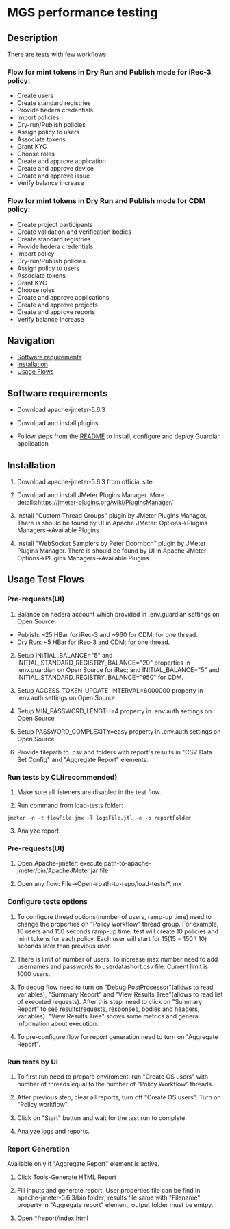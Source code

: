 # MGS performance testing

## Description
There are tests with few workflows:
### Flow for mint tokens in Dry Run and Publish mode for iRec-3 policy:
- Create users
- Create standard registries
- Provide hedera credentials 
- Import policies
- Dry-run/Publish policies
- Assign policy to users
- Associate tokens
- Grant KYC
- Choose roles
- Create and approve application
- Create and approve device
- Create and approve issue
- Verify balance increase

### Flow for mint tokens in Dry Run and Publish mode for CDM policy:
- Create project participants
- Create validation and verification bodies
- Create standard registries
- Provide hedera credentials 
- Import policy
- Dry-run/Publish policies
- Assign policy to users
- Associate tokens
- Grant KYC
- Choose roles
- Create and approve applications
- Create and approve projects
- Create and approve reports
- Verify balance increase



## Navigation

- [Software requirements](#software-requirements)
- [Installation](#installation)
- [Usage Flows](#usage-flows)

## Software requirements
- Download apache-jmeter-5.6.3

- Download and install plugins

- Follow steps from the [README](https://github.com/hashgraph/guardian/blob/main/README.md) to install, configure and deploy Guardian application


## Installation

1. Download apache-jmeter-5.6.3 from official site

2. Download and install JMeter Plugins Manager. More details:https://jmeter-plugins.org/wiki/PluginsManager/

3. Install "Custom Thread Groups" plugin by JMeter Plugins Manager. There is should be found by UI in Apache JMeter: Options->Plugins Managers->Available Plugins

4. Install "WebSocket Samplers by Peter Doornbch" plugin by JMeter Plugins Manager. There is should be found by UI in Apache JMeter: Options->Plugins Managers->Available Plugins


## Usage Test Flows 

### Pre-requests(UI)
1. Balance on hedera account which provided in .env.guardian settings on Open Source. 
- Publish: ~25 HBar for iRec-3 and ~960 for CDM; for one thread.
- Dry Run: ~5 HBar for iRec-3 and CDM; for one thread.

2. Setup INITIAL_BALANCE="5" and INITIAL_STANDARD_REGISTRY_BALANCE="20" properties  in .env.guardian on Open Source for iRec; and INITIAL_BALANCE="5" and INITIAL_STANDARD_REGISTRY_BALANCE="950" for CDM.

3. Setup ACCESS_TOKEN_UPDATE_INTERVAL=6000000 property in .env.auth settings on Open Source

4. Setup MIN_PASSWORD_LENGTH=4 property in .env.auth settings on Open Source

5. Setup PASSWORD_COMPLEXITY=easy property in .env.auth settings on Open Source

6. Provide filepath to .csv and folders with report's results in "CSV Data Set Config" and "Aggregate Report" elements.

### Run tests by CLI(recommended)

1. Make sure all listeners are disabled in the test flow.

2. Run command from load-tests folder:

```jmeter -n -t flowFile.jmx -l logsFile.jtl -e -o reportFolder```

3. Analyze report.

### Pre-requests(UI)

1. Open Apache-jmeter: execute path-to-apache-jmeter/bin/ApacheJMeter.jar file

2. Open any flow: File->Open->path-to-repo/load-tests/*.jmx

### Configure tests options
1. To configure thread options(number of users, ramp-up time) need to change the properties on "Policy workflow" thread group. For example, 10 users and 150 seconds ramp-up time: test will create 10 policies and mint tokens for each policy. Each user will start for 15(15 = 150 \ 10) seconds later than previous user.

2. There is limit of number of users. To increase max number need to add usernames and passwords to userdatashort.csv file. Current limit is 1000 users.

3. To debug flow need to turn on "Debug PostProcessor"(allows to read variables), "Summary Report" and "View Results Tree"(allows to read list of executed requests).
After this step, need to click on "Summary Report" to see results(requests, responses, bodies and headers, variables). "View Results Tree" shows some metrics and general information about execution.

4. To pre-configure flow for report generation need to turn on "Aggregate Report".

### Run tests by UI

1. To first run need to prepare enviroment: run "Create OS users" with number of threads equal to the number of "Policy Workflow" threads.

2. After previous step, clear all reports, turn off "Create OS users". Turn on "Policy workflow".

3. Click on "Start" button and wait for the test run to complete.

4. Analyze logs and reports.

### Report Generation
Available only if "Aggregate Report" element is active.

1. Click Tools-Generate HTML Report

2. Fill inputs and generate report. User properties file can be find in apache-jmeter-5.6.3/bin folder; results file same with "Filename" property in "Aggregate report" element; output folder must be emtpy.

3. Open */report/index.html